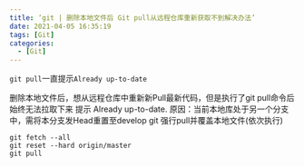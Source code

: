 ```yaml
---
title: ‘git | 删除本地文件后 Git pull从远程仓库重新获取不到解决办法’
date: 2021-04-05 16:35:19
tags: [Git]
categories: 
  - [Git]
---
```

`git pull`一直提示`Already up-to-date`

<!-- more -->

删除本地文件后，想从远程仓库中重新新Pull最新代码，但是执行了git pull命令后始终无法拉取下来
提示 Already up-to-date.
原因：当前本地库处于另一个分支中，需将本分支发Head重置至develop
git 强行pull并覆盖本地文件(依次执行)
```
git fetch --all
git reset --hard origin/master
git pull
```